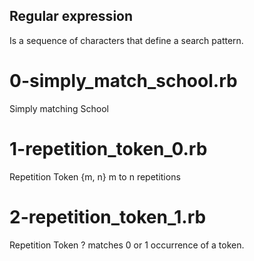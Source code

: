 ## Regular expression
Is a sequence of characters that define a search pattern.
# 0-simply_match_school.rb
Simply matching School
# 1-repetition_token_0.rb
Repetition Token {m, n} m to n repetitions
# 2-repetition_token_1.rb
Repetition Token ? matches 0 or 1 occurrence of a token.
